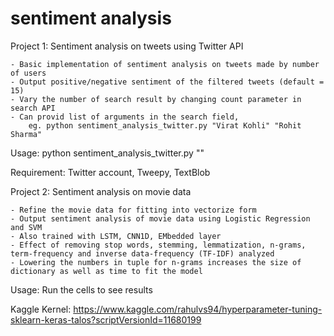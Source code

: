# sentiment analysis

Project 1: Sentiment analysis on tweets using Twitter API
	
	- Basic implementation of sentiment analysis on tweets made by number of users 
	- Output positive/negative sentiment of the filtered tweets (default = 15)
	- Vary the number of search result by changing count parameter in search API 
	- Can provid list of arguments in the search field, 
		eg. python sentiment_analysis_twitter.py "Virat Kohli" "Rohit Sharma"
	
Usage: python sentiment_analysis_twitter.py "<name>"
		   
Requirement: Twitter account, Tweepy, TextBlob


Project 2: Sentiment analysis on movie data

	- Refine the movie data for fitting into vectorize form
	- Output sentiment analysis of movie data using Logistic Regression and SVM
	- Also trained with LSTM, CNN1D, EMbedded layer
	- Effect of removing stop words, stemming, lemmatization, n-grams, term-frequency and inverse data-frequency (TF-IDF) analyzed 
	- Lowering the numbers in tuple for n-grams increases the size of dictionary as well as time to fit the model

Usage: Run the cells to see results


Kaggle Kernel: 
	https://www.kaggle.com/rahulvs94/hyperparameter-tuning-sklearn-keras-talos?scriptVersionId=11680199
